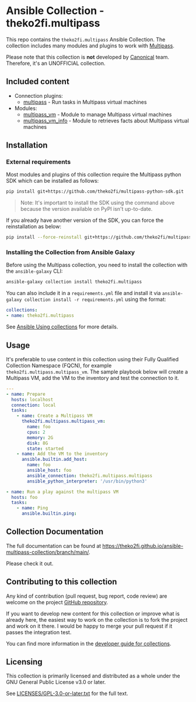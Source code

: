 <!--
Copyright (c) Ansible Project
GNU General Public License v3.0+ (see LICENSES/GPL-3.0-or-later.txt or https://www.gnu.org/licenses/gpl-3.0.txt)
SPDX-License-Identifier: GPL-3.0-or-later
-->

# Ansible Collection - theko2fi.multipass

This repo contains the `theko2fi.multipass` Ansible Collection. The collection includes many modules and plugins to work with [Multipass](https://multipass.run/).

Please note that this collection is **not** developed by [Canonical](https://canonical.com/) team. Therefore, it's an UNOFFICIAL collection.

## Included content

* Connection plugins:
    - [multipass](https://theko2fi.github.io/ansible-multipass-collection/branch/main/multipass_connection.html) - Run tasks in Multipass virtual machines
* Modules:
    - [multipass_vm](https://theko2fi.github.io/ansible-multipass-collection/branch/main/multipass_vm_module.html) - Module to manage Multipass virtual machines
    - [multipass_vm_info](https://theko2fi.github.io/ansible-multipass-collection/branch/main/multipass_vm_info_module.html) - Module to retrieves facts about Multipass virtual machines

## Installation

### External requirements

Most modules and plugins of this collection require the Multipass python SDK which can be installed as follows:

```bash
pip install git+https://github.com/theko2fi/multipass-python-sdk.git
```
> Note: It's important to install the SDK using the command above because the version available on PyPI isn't up-to-date.

If you already have another version of the SDK, you can force the reinstallation as below:

```bash
pip install --force-reinstall git+https://github.com/theko2fi/multipass-python-sdk.git
```

### Installing the Collection from Ansible Galaxy

Before using the Multipass collection, you need to install the collection with the `ansible-galaxy` CLI:

```bash
ansible-galaxy collection install theko2fi.multipass
```

You can also include it in a `requirements.yml` file and install it via `ansible-galaxy collection install -r requirements.yml` using the format:

```yaml
collections:
- name: theko2fi.multipass
```

See [Ansible Using collections](https://docs.ansible.com/ansible/latest/user_guide/collections_using.html) for more details.

## Usage

It's preferable to use content in this collection using their Fully Qualified Collection Namespace (FQCN), for example `theko2fi.multipass.multipass_vm`. The sample playbook below will create a Multipass VM, add the VM to the inventory and test the connection to it.

```yaml
---
- name: Prepare
  hosts: localhost
  connection: local
  tasks:
    - name: Create a Multipass VM
      theko2fi.multipass.multipass_vm:
        name: foo
        cpus: 2
        memory: 2G
        disk: 8G
        state: started
    - name: Add the VM to the inventory
      ansible.builtin.add_host:
        name: foo
        ansible_host: foo
        ansible_connection: theko2fi.multipass.multipass
        ansible_python_interpreter: '/usr/bin/python3'

- name: Run a play against the multipass VM
  hosts: foo
  tasks:
    - name: Ping
      ansible.builtin.ping:
```

## Collection Documentation

The full documentation can be found at https://theko2fi.github.io/ansible-multipass-collection/branch/main/.

Please check it out.

## Contributing to this collection

Any kind of contribution (pull request, bug report, code review) are welcome on the project [GitHub repository](https://github.com/theko2fi/ansible-multipass-collection).

If you want to develop new content for this collection or improve what is already here, the easiest way to work on the collection is to fork the project and work on it there. I would be happy to merge your pull request if it passes the integration test.

You can find more information in the [developer guide for collections](https://docs.ansible.com/ansible/devel/dev_guide/developing_collections.html#contributing-to-collections).


## Licensing

This collection is primarily licensed and distributed as a whole under the GNU General Public License v3.0 or later.

See [LICENSES/GPL-3.0-or-later.txt](https://github.com/theko2fi/ansible-multipass-collection/blob/main/LICENSE) for the full text.